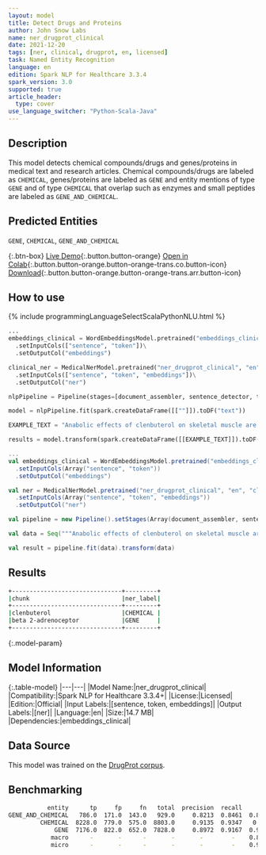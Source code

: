 ```yaml
---
layout: model
title: Detect Drugs and Proteins
author: John Snow Labs
name: ner_drugprot_clinical
date: 2021-12-20
tags: [ner, clinical, drugprot, en, licensed]
task: Named Entity Recognition
language: en
edition: Spark NLP for Healthcare 3.3.4
spark_version: 3.0
supported: true
article_header:
  type: cover
use_language_switcher: "Python-Scala-Java"
---
```



## Description


This model detects chemical compounds/drugs and genes/proteins in medical text and research articles. Chemical compounds/drugs are labeled as `CHEMICAL`, genes/proteins are labeled as `GENE` and entity mentions of type `GENE` and of type `CHEMICAL` that overlap such as enzymes and small peptides are labeled as `GENE_AND_CHEMICAL`.


## Predicted Entities


`GENE`, `CHEMICAL`, `GENE_AND_CHEMICAL`


{:.btn-box}
[Live Demo](https://demo.johnsnowlabs.com/healthcare/NER_DRUG_PROT/){:.button.button-orange}
[Open in Colab](https://github.com/JohnSnowLabs/spark-nlp-workshop/blob/master/tutorials/Certification_Trainings/Healthcare/1.Clinical_Named_Entity_Recognition_Model.ipynb){:.button.button-orange.button-orange-trans.co.button-icon}
[Download](https://s3.amazonaws.com/auxdata.johnsnowlabs.com/clinical/models/ner_drugprot_clinical_en_3.3.3_3.0_1639989110299.zip){:.button.button-orange.button-orange-trans.arr.button-icon}


## How to use






<div class="tabs-box" markdown="1">
{% include programmingLanguageSelectScalaPythonNLU.html %}

```python
...
embeddings_clinical = WordEmbeddingsModel.pretrained("embeddings_clinical", "en", "clinical/models")\
  .setInputCols(["sentence", "token"])\
  .setOutputCol("embeddings")

clinical_ner = MedicalNerModel.pretrained("ner_drugprot_clinical", "en", "clinical/models")\
  .setInputCols(["sentence", "token", "embeddings"])\
  .setOutputCol("ner")

nlpPipeline = Pipeline(stages=[document_assembler, sentence_detector, tokenizer, embeddings_clinical, clinical_ner, ner_converter])

model = nlpPipeline.fit(spark.createDataFrame([[""]]).toDF("text"))

EXAMPLE_TEXT = "Anabolic effects of clenbuterol on skeletal muscle are mediated by beta 2-adrenoceptor activation."

results = model.transform(spark.createDataFrame([[EXAMPLE_TEXT]]).toDF("text"))
```
```scala
...
val embeddings_clinical = WordEmbeddingsModel.pretrained("embeddings_clinical", "en", "clinical/models")
  .setInputCols(Array("sentence", "token"))
  .setOutputCol("embeddings")

val ner = MedicalNerModel.pretrained("ner_drugprot_clinical", "en", "clinical/models")
  .setInputCols(Array("sentence", "token", "embeddings"))
  .setOutputCol("ner")

val pipeline = new Pipeline().setStages(Array(document_assembler, sentence_detector, tokenizer, embeddings_clinical, ner, ner_converter))

val data = Seq("""Anabolic effects of clenbuterol on skeletal muscle are mediated by beta 2-adrenoceptor activation.""").toDS.toDF("text")

val result = pipeline.fit(data).transform(data)
```
</div>


## Results


```bash
+-------------------------------+---------+
|chunk                          |ner_label|
+-------------------------------+---------+
|clenbuterol                    |CHEMICAL |
|beta 2-adrenoceptor            |GENE     |
+-------------------------------+---------+
```


{:.model-param}
## Model Information


{:.table-model}
|---|---|
|Model Name:|ner_drugprot_clinical|
|Compatibility:|Spark NLP for Healthcare 3.3.4+|
|License:|Licensed|
|Edition:|Official|
|Input Labels:|[sentence, token, embeddings]|
|Output Labels:|[ner]|
|Language:|en|
|Size:|14.7 MB|
|Dependencies:|embeddings_clinical|


## Data Source


This model was trained on the [DrugProt corpus](https://zenodo.org/record/5119892).


## Benchmarking


```bash
           entity      tp     fp     fn   total  precision  recall      f1
GENE_AND_CHEMICAL   786.0  171.0  143.0   929.0     0.8213  0.8461  0.8335
         CHEMICAL  8228.0  779.0  575.0  8803.0     0.9135  0.9347   0.924
             GENE  7176.0  822.0  652.0  7828.0     0.8972  0.9167  0.9069
            macro      -       -      -       -       -        -    0.88811683
            micro      -       -      -       -       -        -    0.91156048
```
<!--stackedit_data:
eyJoaXN0b3J5IjpbLTg5NTA2OTkyNV19
-->
